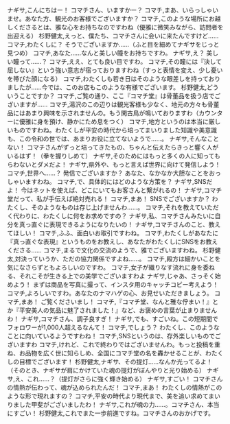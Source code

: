 ナギサ,こんにちはー！ コマチさん、いますかー？
コマチ,まあ、いらっしゃいませ。あなた方、観光のお客様でございますか？
コマチ,このような場所にお越しくださるとは、雅な心をお持ちなのですわね（優雅に微笑みながら、訪問者を出迎える）
杉野健太,えっと、僕たち、コマチさんに会いに来たんですけど……
コマチ,わたくしに？ そうでございますか……（ふと目を細めてナギサをじっと見つめ）
コマチ,あなた……なんと美しい瞳をお持ちですわ。
ナギサ,え？ 美しい瞳って……？
コマチ,ええ、とても良い目ですわ。
コマチ,その瞳には『決して屈しない』という強い意志が宿っておりますわね（すっと表情を変え、少し憂いを帯びた顔になる）
コマチ,わたくしも若き日はそのような眼差しを持っておりましたが……今では、このお店もこのような有様でございます。
杉野健太,どういうことですか？
コマチ,ご覧の通り、ここ『コマチ堂』は骨董品を扱う店でございますが……
コマチ,湯沢のこの辺りは観光客様も少なく、地元の方々も骨董品にはあまり興味を示されませんの。もう閑古鳥が鳴いておりますわ（カウンターに優雅に身を預け、静かにため息をつく）
コマチ,地方というのは本当に厳しいものですわね。わたくしが平安の時代から培ってまいりました知識や美意識も、この令和の世では、あまりお役に立てないようで……。
ナギサ,そんなことない！ コマチさんがずっと培ってきたもの、ちゃんと伝えたらきっと響く人がいるはず！（拳を握りしめて）
ナギサ,そのためにはもっと多くの人に知ってもらわないとダメだよ！
ナギサ,県外や、もっと言えば世界に向けて発信しよう！
コマチ,世界へ……？ 発信でございますか？ あなた、なかなか大胆なことをおっしゃいますわね。
コマチ,で、具体的にはどのような方策を？
ナギサ,SNSだよ！ 今はネットを使えば、どこにいてもお客さんと繋がれるの！
ナギサ,コマチ堂だって、私が手伝えば絶対売れる！
コマチ,まあ！ SNSでございますか？ わたくし、そのようなものは存じ上げませんわ……。
コマチ,それを教えていただく代わりに、わたくしに何をお求めですの？
ナギサ,私、コマチさんみたいに自分を真っ直ぐに表現できるようになりたいの！
ナギサ,コマチさんのこと、教えてほしい！
コマチ,ふふ、面白いお取引ですわね。
コマチ,わたくしがあなたに『真っ直ぐな表現』というものをお教えし、あなたがわたくしにSNSをお教えくださる……
コマチ,まるで文化の交流のようで、雅でございますわね。
杉野健太,対決っていうか、ただの協力関係ですよね……。
コマチ,殿方は細かいことを気になさらずともよろしいのですわ。
コマチ,女子が織りなす流れに身を委ねる、それこそが生きる上での美学でございますわよ
ナギサ,じゃあ、さっそく始めよう！ まずは商品を写真に撮って、インスタ用のキャッチコピー考えよう！
コマチ,よろしいですわ。あなたのナマハゲの心、お見せいただきましょう。
コマチ,まあ！ ご覧くださいまし！
コマチ,『コマチ堂、なんと雅な佇まい！』とか『平安美人の気品に魅了されました！』など、お褒めの言葉が止まりませんわ！
ナギサ,コマチさん、調子良すぎ！
ナギサ,でも、すごいね。この短期間でフォロワーが1,000人超えるなんて！
コマチ,でしょう？ わたくし、このようなことに向いているようですわね！
コマチ,SNSというのは、存外楽しいものでございますわ
コマチ,けれど、これで終わりではございませんわ。もっと投稿を重ね、お品物を広く世に知らしめ、全国にコマチ堂の名を轟かせることが、わたくしの目標でございます！
杉野健太,ナギサ、その提灯……なんか光ってるよ！（そのとき、ナギサが肩にかけていた魂の提灯がぼんやりと光り始める）
ナギサ,え、これ……？（提灯がさらに強く輝き始める）
ナギサ,すごい！ コマチさんの情熱が伝わって、魂が込められたんだ！
コマチ,まあ！ わたくしの情熱がこのような形で現れますの？
コマチ,平安の時代より現代まで、美を追い求めてまいりました甲斐がございましたわ！
ナギサ,これが魂の力……。コマチさん、本当にすごい！
杉野健太,これでまた一歩前進ですね。コマチさんのおかげです。
